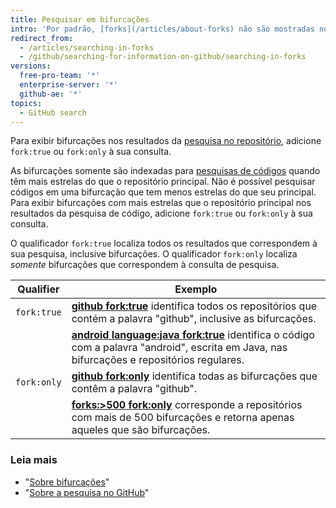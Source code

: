```yaml
---
title: Pesquisar em bifurcações
intro: 'Por padrão, [forks](/articles/about-forks) não são mostradas nos resultados da pesquisa. Você poderá optar por incluí-las nas pesquisas de repositórios e nas pesquisas de códigos se elas atenderem a determinados critérios.'
redirect_from:
  - /articles/searching-in-forks
  - /github/searching-for-information-on-github/searching-in-forks
versions:
  free-pro-team: '*'
  enterprise-server: '*'
  github-ae: '*'
topics:
  - GitHub search
---
```


Para exibir bifurcações nos resultados da [pesquisa no repositório](/articles/searching-for-repositories), adicione `fork:true` ou `fork:only` à sua consulta.

As bifurcações somente são indexadas para [pesquisas de códigos](/articles/searching-code) quando têm mais estrelas do que o repositório principal. Não é possível pesquisar códigos em uma bifurcação que tem menos estrelas do que seu principal. Para exibir bifurcações com mais estrelas que o repositório principal nos resultados da pesquisa de código, adicione `fork:true` ou `fork:only` à sua consulta.

O qualificador `fork:true` localiza todos os resultados que correspondem à sua pesquisa, inclusive bifurcações. O qualificador `fork:only` localiza _somente_ bifurcações que correspondem à consulta de pesquisa.

| Qualifier   | Exemplo                                                                                                                                                                                                                  |
| ----------- | ------------------------------------------------------------------------------------------------------------------------------------------------------------------------------------------------------------------------ |
| `fork:true` | [**github fork:true**](https://github.com/search?q=github+fork%3Atrue&type=Repositories) identifica todos os repositórios que contém a palavra "github", inclusive as bifurcações.                                       |
|             | [**android language:java fork:true**](https://github.com/search?q=android+language%3Ajava+fork%3Atrue&type=Code) identifica o código com a palavra "android", escrita em Java, nas bifurcações e repositórios regulares. |
| `fork:only` | [**github fork:only**](https://github.com/search?q=github+fork%3Aonly&type=Repositories) identifica todas as bifurcações que contêm a palavra "github".                                                                  |
|             | [**forks:>500 fork:only**](https://github.com/search?q=forks%3A%3E500+fork%3Aonly&type=Repositories) corresponde a repositórios com mais de 500 bifurcações e retorna apenas aqueles que são bifurcações.                |

### Leia mais

- "[Sobre bifurcações](/articles/about-forks)"
- "[Sobre a pesquisa no GitHub](/articles/about-searching-on-github)"
